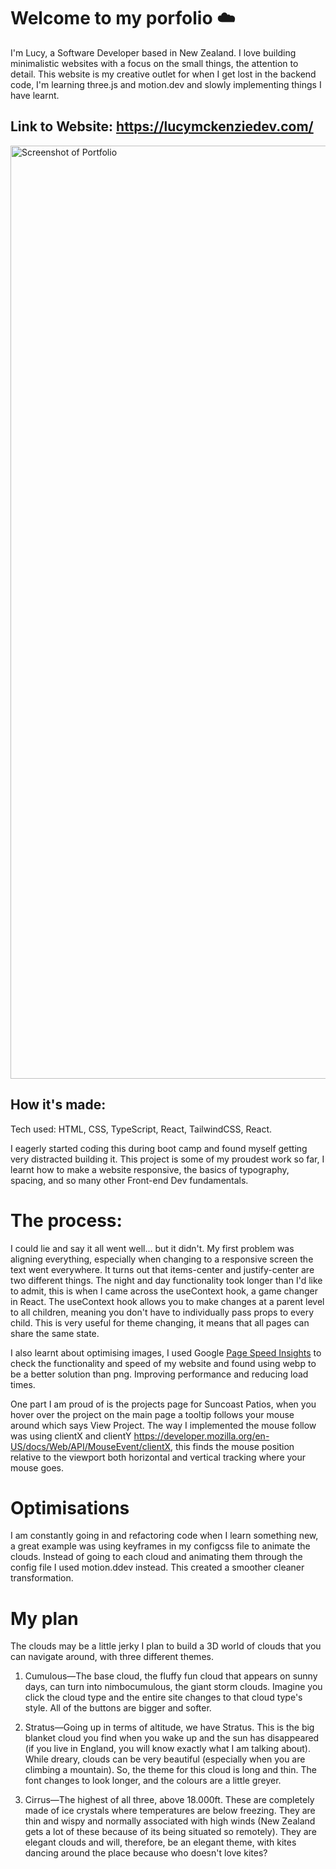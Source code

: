 # Welcome to my porfolio ☁️
I'm Lucy, a Software Developer based in New Zealand. I love building minimalistic websites with a focus on the small things, the attention to detail. This website is my creative outlet for when I get lost in the backend code, I'm learning three.js and motion.dev and slowly implementing things I have learnt.

## Link to Website: https://lucymckenziedev.com/
<img width="1493" alt="Screenshot of Portfolio" src="https://github.com/user-attachments/assets/39d2fdd0-9261-44a5-878e-c8ae1bb2a56b" />

## How it's made: 
Tech used: HTML, CSS, TypeScript, React, TailwindCSS, React.

I eagerly started coding this during boot camp and found myself getting very distracted building it. This project is some of my proudest work so far, I learnt how to make a website responsive, the basics of typography, spacing, and so many other Front-end Dev fundamentals. 

# The process: 
I could lie and say it all went well... but it didn't. My first problem was aligning everything, especially when changing to a responsive screen the text went everywhere. It turns out that items-center and justify-center are two different things. The night and day functionality took longer than I'd like to admit, this is when I came across the useContext hook, a game changer in React. The useContext hook allows you to make changes at a parent level to all children, meaning you don't have to individually pass props to every child. This is very useful for theme changing, it means that all pages can share the same state. 

I also learnt about optimising images, I used Google [Page Speed Insights](https://pagespeed.web.dev/) to check the functionality and speed of my website and found using webp to be a better solution than png. Improving performance and reducing load times. 

One part I am proud of is the projects page for Suncoast Patios, when you hover over the project on the main page a tooltip follows your mouse around which says View Project. The way I implemented the mouse follow was using clientX and clientY https://developer.mozilla.org/en-US/docs/Web/API/MouseEvent/clientX, this finds the mouse position relative to the viewport both horizontal and vertical tracking where your mouse goes.

# Optimisations
I am constantly going in and refactoring code when I learn something new, a great example was using keyframes in my configcss file to animate the clouds. Instead of going to each cloud and animating them through the config file I used motion.ddev instead. This created a smoother cleaner transformation. 

# My plan
The clouds may be a little jerky I plan to build a 3D world of clouds that you can navigate around, with three different themes. 

1. Cumulous—The base cloud, the fluffy fun cloud that appears on sunny days, can turn into nimbocumulous, the giant storm clouds. Imagine you click the cloud type and the entire site changes to that cloud type's style. All of the buttons are bigger and softer.
   
2. Stratus—Going up in terms of altitude, we have Stratus. This is the big blanket cloud you find when you wake up and the sun has disappeared (if you live in England, you will know exactly what I am talking about). While dreary, clouds can be very beautiful (especially when you are climbing a mountain). So, the theme for this cloud is long and thin. The font changes to look longer, and the colours are a little greyer.

3. Cirrus—The highest of all three, above 18.000ft. These are completely made of ice crystals where temperatures are below freezing. They are thin and wispy and normally associated with high winds (New Zealand gets a lot of these because of its being situated so remotely). They are elegant clouds and will, therefore, be an elegant theme, with kites dancing around the place because who doesn't love kites?
